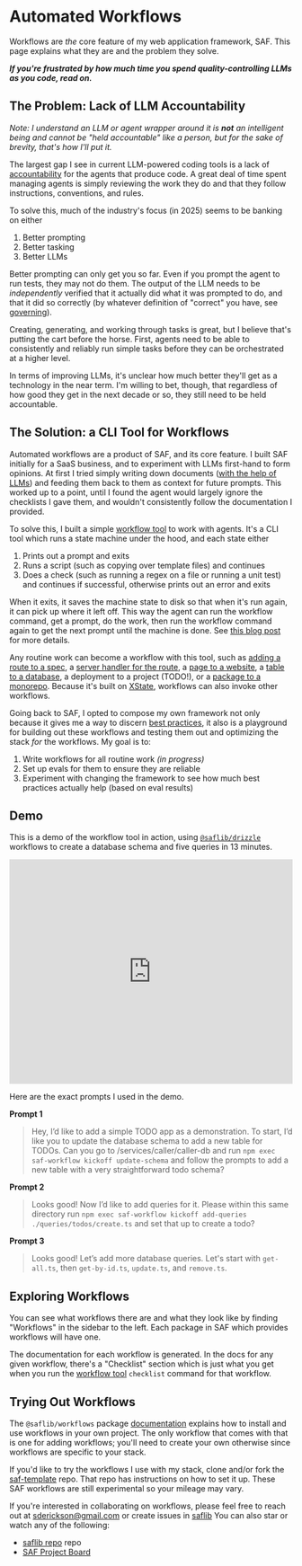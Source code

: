 # Automated Workflows

Workflows are _the_ core feature of my web application framework, SAF. This page explains what they are and the problem they solve.

**_If you're frustrated by how much time you spend quality-controlling LLMs as you code, read on._**

## The Problem: Lack of LLM Accountability

_Note: I understand an LLM or agent wrapper around it is **not** an intelligent being and cannot be "held accountable" like a person, but for the sake of brevity, that's how I'll put it._

The largest gap I see in current LLM-powered coding tools is a lack of [accountability](https://scotterickson.info/blog/2025-05-24-Accountability-and-Gaslighting) for the agents that produce code. A great deal of time spent managing agents is simply reviewing the work they do and that they follow instructions, conventions, and rules.

To solve this, much of the industry's focus (in 2025) seems to be banking on either

1. Better prompting
2. Better tasking
3. Better LLMs

Better prompting can only get you so far. Even if you prompt the agent to run tests, they may not do them. The output of the LLM needs to be _independently_ verified that it actually did what it was prompted to do, and that it did so correctly (by whatever definition of "correct" you have, see [governing](https://scotterickson.info/blog/2025-06-14-governing-products)).

Creating, generating, and working through tasks is great, but I believe that's putting the cart before the horse. First, agents need to be able to consistently and reliably run simple tasks before they can be orchestrated at a higher level.

In terms of improving LLMs, it's unclear how much better they'll get as a technology in the near term. I'm willing to bet, though, that regardless of how good they get in the next decade or so, they still need to be held accountable.

## The Solution: a CLI Tool for Workflows

Automated workflows are a product of SAF, and its core feature. I built SAF initially for a SaaS business, and to experiment with LLMs first-hand to form opinions. At first I tried simply writing down documents ([with the help of LLMs](https://scotterickson.info/blog/2025-03-27-doc-driven-ai)) and feeding them back to them as context for future prompts. This worked up to a point, until I found the agent would largely ignore the checklists I gave them, and wouldn't consistently follow the documentation I provided.

To solve this, I built a simple [workflow tool](https://scotterickson.info/blog/2025-05-10-workflow-first-iteration) to work with agents. It's a CLI tool which runs a state machine under the hood, and each state either

1. Prints out a prompt and exits
2. Runs a script (such as copying over template files) and continues
3. Does a check (such as running a regex on a file or running a unit test) and continues if successful, otherwise prints out an error and exits

When it exits, it saves the machine state to disk so that when it's run again, it can pick up where it left off. This way the agent can run the workflow command, get a prompt, do the work, then run the workflow command again to get the next prompt until the machine is done. See [this blog post](https://scotterickson.info/blog/2025-05-10-workflow-first-iteration) for more details.

Any routine work can become a workflow with this tool, such as [adding a route to a spec](./openapi/docs/workflows/update-spec.md), a [server handler for the route](./express/docs/workflows/add-handler.md), a [page to a website](./vue/docs/workflows/add-spa-page.md), a [table to a database](./drizzle/docs/workflows/update-schema.md), a deployment to a project (TODO!), or a [package to a monorepo](./monorepo/docs/workflows/add-ts-package.md). Because it's built on [XState](https://stately.ai/docs), workflows can also invoke other workflows.

Going back to SAF, I opted to compose my own framework not only because it gives me a way to discern [best practices](./best-practices.md), it also is a playground for building out these workflows and testing them out and optimizing the stack _for_ the workflows. My goal is to:

1. Write workflows for all routine work _(in progress)_
2. Set up evals for them to ensure they are reliable
3. Experiment with changing the framework to see how much best practices actually help (based on eval results)

## Demo

This is a demo of the workflow tool in action, using [`@saflib/drizzle`](./drizzle/docs/workflows/index.md) workflows to create a database schema and five queries in 13 minutes.

<iframe width="100%" height="400" src="https://www.youtube.com/embed/p6jfG5JH7_8?si=Avxv1kGjHLmXW4nP" title="YouTube video player" frameborder="0" allow="accelerometer; autoplay; clipboard-write; encrypted-media; gyroscope; picture-in-picture; web-share" referrerpolicy="strict-origin-when-cross-origin" allowfullscreen></iframe>

Here are the exact prompts I used in the demo.

**Prompt 1**

> Hey, I’d like to add a simple TODO app as a demonstration. To start, I’d like you to update the database schema to add a new table for TODOs. Can you go to /services/caller/caller-db and run `npm exec saf-workflow kickoff update-schema` and follow the prompts to add a new table with a very straightforward todo schema?

**Prompt 2**

> Looks good! Now I’d like to add queries for it. Please within this same directory run `npm exec saf-workflow kickoff add-queries ./queries/todos/create.ts` and set that up to create a todo?

**Prompt 3**

> Looks good! Let’s add more database queries. Let's start with `get-all.ts`, then `get-by-id.ts`, `update.ts`, and `remove.ts`.

## Exploring Workflows

You can see what workflows there are and what they look like by finding "Workflows" in the sidebar to the left. Each package in SAF which provides workflows will have one.

The documentation for each workflow is generated. In the docs for any given workflow, there's a "Checklist" section which is just what you get when you run the [workflow tool](./workflows-cli/docs/cli/saf-workflow.md) `checklist` command for that workflow.

## Trying Out Workflows

The `@saflib/workflows` package [documentation](./workflows/docs/README.md) explains how to install and use workflows in your own project. The only workflow that comes with that is one for adding workflows; you'll need to create your own otherwise since workflows are specific to your stack.

If you'd like to try the workflows I use with my stack, clone and/or fork the [saf-template](https://github.com/sderickson/saf-template) repo. That repo has instructions on how to set it up. These SAF workflows are still experimental so your mileage may vary.

If you're interested in collaborating on workflows, please feel free to reach out at [sderickson@gmail.com](mailto:sderickson@gmail.com) or create issues in [saflib](https://github.com/sderickson/saflib) You can also star or watch any of the following:

- [saflib repo](https://github.com/sderickson/saflib) repo
- [SAF Project Board](https://github.com/users/sderickson/projects/2/views/3)

